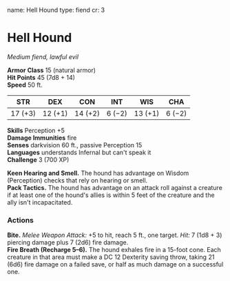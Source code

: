 name: Hell Hound type: fiend cr: 3

# Hell Hound
_Medium fiend, lawful evil_

**Armor Class** 15 (natural armor)    
**Hit Points** 45 (7d8 + 14)    
**Speed** 50 ft.

| STR     | DEX     | CON     | INT    | WIS     | CHA    |
| ------- | ------- | ------- | ------ | ------- | ------ |
| 17 (+3) | 12 (+1) | 14 (+2) | 6 (−2) | 13 (+1) | 6 (−2) |

**Skills** Perception +5    
**Damage Immunities** fire    
**Senses** darkvision 60 ft., passive Perception 15    
**Languages** understands Infernal but can't speak it    
**Challenge** 3 (700 XP)

**Keen Hearing and Smell.** The hound has advantage on Wisdom (Perception) checks that rely on hearing or smell.    
**Pack Tactics.** The hound has advantage on an attack roll against a creature if at least one of the hound's allies is within 5 feet of the creature and the ally isn't incapacitated.

### Actions
**Bite.** _Melee Weapon Attack:_ +5 to hit, reach 5 ft., one target. _Hit:_ 7 (1d8 + 3) piercing damage plus 7 (2d6) fire damage.    
**Fire Breath (Recharge 5–6).** The hound exhales fire in a 15-foot cone. Each creature in that area must make a DC 12 Dexterity saving throw, taking 21 (6d6) fire damage on a failed save, or half as much damage on a successful one.